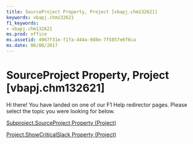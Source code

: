 ```yaml
---
title: SourceProject Property, Project [vbapj.chm132621]
keywords: vbapj.chm132621
f1_keywords:
- vbapj.chm132621
ms.prod: office
ms.assetid: 4967f31e-f1fa-444a-9d8e-7f5857e6f6ca
ms.date: 06/08/2017
---
```



# SourceProject Property, Project [vbapj.chm132621]

Hi there! You have landed on one of our F1 Help redirector pages. Please select the topic you were looking for below.

[Subproject.SourceProject Property (Project)](http://msdn.microsoft.com/library/4135a5c9-eacb-12d3-b631-1d30d689f666%28Office.15%29.aspx)

[Project.ShowCriticalSlack Property (Project)](http://msdn.microsoft.com/library/fac1cf14-8f6f-34ca-7bab-71d444e78346%28Office.15%29.aspx)


